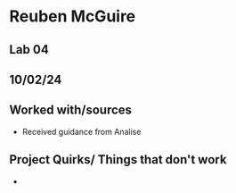 # Reuben McGuire
## Lab 04
## 10/02/24
## Worked with/sources 
* Received guidance from Analise
## Project Quirks/ Things that don't work
* 